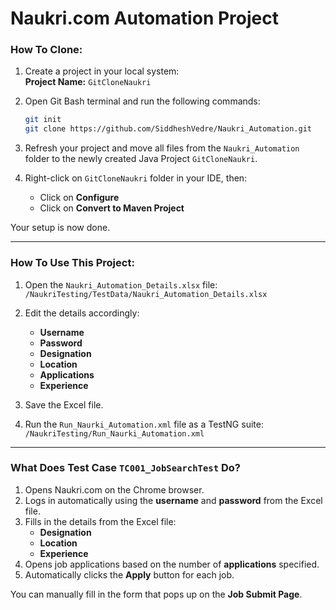 
# Naukri.com Automation Project

### How To Clone:

1. Create a project in your local system:  
   **Project Name:** `GitCloneNaukri`
   
2. Open Git Bash terminal and run the following commands:

   ```bash
   git init
   git clone https://github.com/SiddheshVedre/Naukri_Automation.git
   ```

3. Refresh your project and move all files from the `Naukri_Automation` folder to the newly created Java Project `GitCloneNaukri`.

4. Right-click on `GitCloneNaukri` folder in your IDE, then:
   - Click on **Configure**
   - Click on **Convert to Maven Project**

Your setup is now done.

---

### How To Use This Project:

1. Open the `Naukri_Automation_Details.xlsx` file:  
   `/NaukriTesting/TestData/Naukri_Automation_Details.xlsx`

2. Edit the details accordingly:
   - **Username**
   - **Password**
   - **Designation**
   - **Location**
   - **Applications**
   - **Experience**

3. Save the Excel file.

4. Run the `Run_Naurki_Automation.xml` file as a TestNG suite:  
   `/NaukriTesting/Run_Naurki_Automation.xml`

---

### What Does Test Case `TC001_JobSearchTest` Do?

1. Opens Naukri.com on the Chrome browser.
2. Logs in automatically using the **username** and **password** from the Excel file.
3. Fills in the details from the Excel file:
   - **Designation**
   - **Location**
   - **Experience**
4. Opens job applications based on the number of **applications** specified.
5. Automatically clicks the **Apply** button for each job.

You can manually fill in the form that pops up on the **Job Submit Page**.
